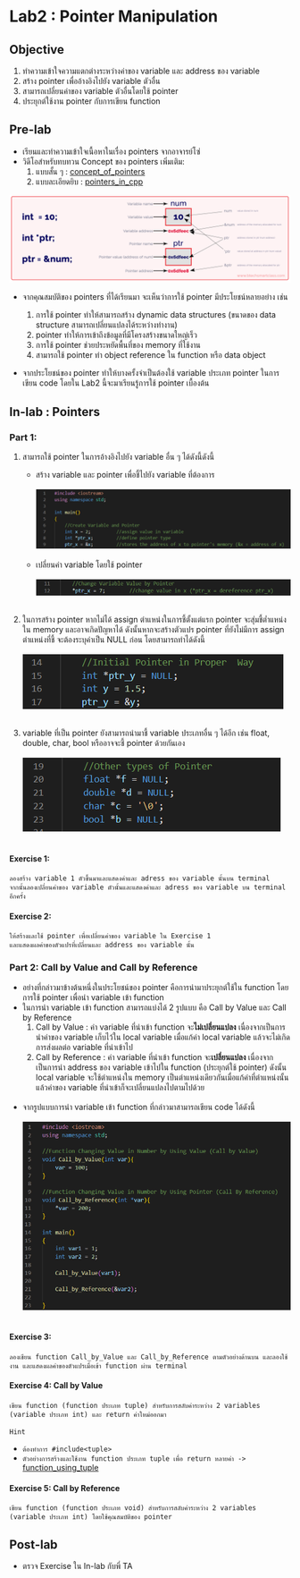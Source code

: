 # Lab2 : Pointer Manipulation
## Objective 
1. ทำความเข้าใจความแตกต่างระหว่างค่าของ variable และ address ของ variable
2. สร้าง pointer เพื่ออ้างอิงไปยัง variable ตัวอื่น
3. สามารถเปลี่ยนค่าของ variable ตัวอื่นโดยใช้ pointer
4. ประยุกต์ใช้งาน pointer กับการเขียน function

## Pre-lab
- เรียนและทำความเข้าใจเนื้อหาในเรื่อง pointers จากอาจารย์โซ่
- วิดีโอสำหรับทบทวน Concept ของ pointers เพิ่มเติม: 
    1. แบบสั้น ๆ : [concept_of_pointers](https://www.youtube.com/watch?v=UvoHwFvAvQE&t=186s&ab_channel=saikumar)
    2. แบบละเอียดยิบ : [pointers_in_cpp](https://www.youtube.com/watch?v=zuegQmMdy8M&t=619s&ab_channel=freeCodeCamp.org)
<p align="center">
<img src="../Image/pointers-concept.png"> </br>
</p>

- จากคุณสมบัติของ pointers ที่ได้เรียนมา จะเห็นว่าการใช้ pointer มีประโยชน์หลายอย่าง เช่น
    1. การใช้ pointer ทำให้สามารถสร้าง dynamic data structures (ขนาดของ data structure สามารถเปลี่ยนแปลงได้ระหว่างทำงาน)
    2. pointer ทำให้การเข้าถึงข้อมูลที่มีโครงสร้างขนาดใหญ่เร็ว
    3. การใช้ pointer ช่วยประหยัดพื้นที่ของ memory ที่ใช้งาน
    4. สามารถใช้ pointer ทำ object reference ใน function หรือ data object

- จากประโยชน์ของ pointer ทำให้บางครั้งจำเป็นต้องใช้ variable ประเภท pointer ในการเขียน code โดยใน Lab2 นี้จะมาเรียนรู้การใช้ pointer เบื้องต้น

## In-lab : Pointers

### Part 1: 
1. สามารถใช้ pointer ในการอ้างอิงไปยัง variable อื่น ๆ ได้ดังนี้ดังนี้</br>
    - สร้าง variable และ pointer เพื่อชี้ไปยัง variable ที่ต้องการ<br></br>
    <img src="../Image/part1.1.1.png"><br></br>
    - เปลี่ยนค่า variable โดยใช้ pointer<br></br>
    <img src="../Image/part1.1.2.png"><br></br>

2. ในการสร้าง pointer หากไม่ได้ assign ตำแหน่งในการชี้ตั้งแต่แรก pointer จะสุ่มชี้ต่ำแหน่งใน memory และอาจเกิดปัญหาได้ ดังนั้นหากจะสร้างตัวแปร pointer ที่ยังไม่มีการ assign ตำแหน่งที่ชี้ จะต้องระบุค่าเป็น NULL ก่อน โดยสามารถทำได้ดังนี้<br></br>
    <img src="../Image/part1.2.png"><br></br>

3. variable ที่เป็น pointer ยังสามารถนำมาชี้ variable ประเภทอื่น ๆ ได้อีก เช่น float, double, char, bool หรืออาจจะชี้ pointer ด้วยกันเอง<br></br>
    <img src="../Image/part1.3.png"><br></br>

#### Exercise 1:
    ลองสร้าง variable 1 ตัวขึ้นมาและแสดงค่าและ adress ของ variable นั้นบน terminal
    จากนั้นลองเปลี่ยนค่าของ variable ตัวนั้นและแสดงค่าและ adress ของ variable บน terminal อีกครั้ง

#### Exercise 2:
    ให้สร้างและใช้ pointer เพื่อเปลี่ยนค่าของ variable ใน Exercise 1 
    และแสดงผลค่าของตัวแปรที่เปลี่ยนและ address ของ variable นั้น

### Part 2: Call by Value and Call by Reference
- อย่างที่กล่าวมาข้างต้นหนึ่งในประโยชน์ของ pointer คือการนำมาประยุกต์ใช้ใน function โดยการใช้ pointer เพื่อนำ variable เข้า function
- ในการนำ variable เข้า function สามารถแบ่งได้ 2 รูปแบบ คือ Call by Value และ Call by Reference 
    1. Call by Value : ค่า variable ที่นำเข้า function จะ**ไม่เปลี่ยนแปลง** เนื่องจากเป็นการนำค่าของ variable เก็บไว้ใน local variable เมื่อแก้ค่า local variable แล้วจะไม่เกิดการส่งผลต่อ variable ที่นำเข้าไป
    2. Call by Reference : ค่า variable ที่นำเข้า function จะ**เปลี่ยนแปลง** เนื่องจากเป็นการนำ address ของ variable เข้าไปใน function (ประยุกต์ใช้ pointer) ดังนั้น local variable จะใช้ตำแหน่งใน memory เป็นตำแหน่งเดียวกันเมื่อแก้ค่าที่ตำแหน่งนั้นแล้วค่าของ variable ที่นำเข้าก็จะเปลี่ยนแปลงไปตามไปด้วย<br><br>
- จากรูปแบบการนำ variable เข้า function ที่กล่าวมาสามารถเขียน code ได้ดังนี้<br></br>
    <img src="../Image/part2.png"><br></br>

#### Exercise 3:
    ลองเขียน function Call_by_Value และ Call_by_Reference ตามตัวอย่างด้านบน และลองใช้งาน และแสดงผลค่าของตัวแปรเมื่อเข้า function ผ่าน terminal 

#### Exercise 4: Call by Value
    เขียน function (function ประเภท tuple) สำหรับการสลับค่าระหว่าง 2 variables (variable ประเภท int) และ return ค่าใหม่ออกมา

`Hint`
- `ต้องทำการ #include<tuple>`
- `ตัวอย่างการสร้างและใช้งาน function ประเภท tuple เพื่อ return หลายค่า ->` [function_using_tuple](https://www.geeksforgeeks.org/returning-multiple-values-from-a-function-using-tuple-and-pair-in-c/)

#### Exercise 5: Call by Reference
    เขียน function (function ประเภท void) สำหรับการสลับค่าระหว่าง 2 variables (variable ประเภท int) โดยใช้คุณสมบัติของ pointer


## Post-lab
- ตรวจ Exercise ใน In-lab กับพี่ TA